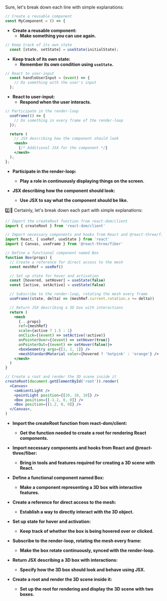 Sure, let's break down each line with simple explanations:

```jsx
// Create a reusable component
const MyComponent = () => {
```

- **Create a reusable component:**
  - **Make something you can use again.**

```jsx
// Keep track of its own state
  const [state, setState] = useState(initialState);
```

- **Keep track of its own state:**
  - **Remember its own condition using `useState`.**

```jsx
// React to user-input
  const handleUserInput = (event) => {
    // Do something with the user's input
  };
```

- **React to user-input:**
  - **Respond when the user interacts.**

```jsx
// Participate in the render-loop
  useFrame(() => {
    // Do something in every frame of the render-loop
  });

  return (
    // JSX describing how the component should look
    <mesh>
      {/* Additional JSX for the component */}
    </mesh>
  );
};
```

- **Participate in the render-loop:**
  - **Play a role in continuously displaying things on the screen.**

- **JSX describing how the component should look:**
  - **Use JSX to say what the component should be like.**



2️⃣👀
Certainly, let's break down each part with simple explanations:

```jsx
// Import the createRoot function from react-dom/client
import { createRoot } from 'react-dom/client'

// Import necessary components and hooks from React and @react-three/fiber
import React, { useRef, useState } from 'react'
import { Canvas, useFrame } from '@react-three/fiber'

// Define a functional component named Box
function Box(props) {
  // Create a reference for direct access to the mesh
  const meshRef = useRef()

  // Set up state for hover and activation
  const [hovered, setHover] = useState(false)
  const [active, setActive] = useState(false)

  // Subscribe to the render-loop, rotating the mesh every frame
  useFrame((state, delta) => (meshRef.current.rotation.x += delta))

  // Return JSX describing a 3D box with interactions
  return (
    <mesh
      {...props}
      ref={meshRef}
      scale={active ? 1.5 : 1}
      onClick={(event) => setActive(!active)}
      onPointerOver={(event) => setHover(true)}
      onPointerOut={(event) => setHover(false)}>
      <boxGeometry args={[1, 1, 1]} />
      <meshStandardMaterial color={hovered ? 'hotpink' : 'orange'} />
    </mesh>
  )
}

// Create a root and render the 3D scene inside it
createRoot(document.getElementById('root')).render(
  <Canvas>
    <ambientLight />
    <pointLight position={[10, 10, 10]} />
    <Box position={[-1.2, 0, 0]} />
    <Box position={[1.2, 0, 0]} />
  </Canvas>,
)
```

- **Import the createRoot function from react-dom/client:**
  - **Get the function needed to create a root for rendering React components.**

- **Import necessary components and hooks from React and @react-three/fiber:**
  - **Bring in tools and features required for creating a 3D scene with React.**

- **Define a functional component named Box:**
  - **Make a component representing a 3D box with interactive features.**

- **Create a reference for direct access to the mesh:**
  - **Establish a way to directly interact with the 3D object.**

- **Set up state for hover and activation:**
  - **Keep track of whether the box is being hovered over or clicked.**

- **Subscribe to the render-loop, rotating the mesh every frame:**
  - **Make the box rotate continuously, synced with the render-loop.**

- **Return JSX describing a 3D box with interactions:**
  - **Specify how the 3D box should look and behave using JSX.**

- **Create a root and render the 3D scene inside it:**
  - **Set up the root for rendering and display the 3D scene with two boxes.**

